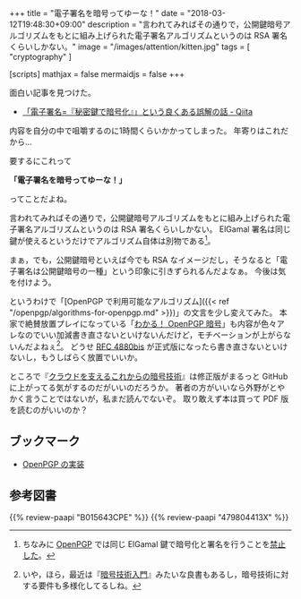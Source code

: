+++
title = "電子署名を暗号ってゆーな！"
date = "2018-03-12T19:48:30+09:00"
description = "言われてみればその通りで，公開鍵暗号アルゴリズムをもとに組み上げられた電子署名アルゴリズムというのは RSA 署名くらいしかない。"
image = "/images/attention/kitten.jpg"
tags = [ "cryptography" ]

[scripts]
  mathjax = false
  mermaidjs = false
+++

面白い記事を見つけた。

- [「電子署名=『秘密鍵で暗号化』」という良くある誤解の話 - Qiita](https://qiita.com/angel_p_57/items/d7ffb9ec13b4dde3357d)

内容を自分の中で咀嚼するのに1時間くらいかかってしまった。
年寄りはこれだから...

要するにこれって

**「電子署名を暗号ってゆーな！」**

ってことだよね。

言われてみればその通りで，公開鍵暗号アルゴリズムをもとに組み上げられた電子署名アルゴリズムというのは RSA 署名くらいしかない。
ElGamal 署名は同じ鍵が使えるというだけでアルゴリズム自体は別物である[^elg1]。

[^elg1]: ちなみに [OpenPGP] では同じ ElGamal 鍵で暗号化と署名を行うことを[禁止した](https://lists.gnupg.org/pipermail/gnupg-users/2003-November/020772.html)。

まぁ，でも，公開鍵暗号といえば今でも RSA なイメージだし，そうなると「電子署名は公開鍵暗号の一種」という印象に引きずられるんだよなぁ。
今後は気を付けよう。

というわけで「[OpenPGP で利用可能なアルゴリズム]({{< ref "/openpgp/algorithms-for-openpgp.md" >}})」の文言を少し変えてみた。
本家で絶賛放置プレイになっている「[わかる！ OpenPGP 暗号](https://baldanders.info/spiegel/cc-license/)」も内容が色々アレなのでいい加減書き直さないといけないんだけど，モチベーションが上がらないんだよねぇ[^openpgp1]。
どうせ [RFC 4880bis] が正式版になったら書き直さないといけないし，もうしばらく放置でいいか。

[^openpgp1]: いや，ほら，最近は『[暗号技術入門](https://www.amazon.co.jp/exec/obidos/ASIN/B015643CPE/baldandersinf-22/)』みたいな良書もあるし，暗号技術に対する要件も多様化してるしね。

ところで『[クラウドを支えるこれからの暗号技術](http://herumi.github.io/ango/)』は修正版がまるっと GitHub に上がってる気がするのだがいいのだろうか。
著者の方がいいなら外野がとやかく言うことではないが，私まだ読んでないぞ。
取り敢えず本は買って PDF 版を読むのがいいのか？

[OpenPGP]: http://openpgp.org/
[RFC 4880bis]: https://datatracker.ietf.org/doc/draft-ietf-openpgp-rfc4880bis/ "draft-ietf-openpgp-rfc4880bis - OpenPGP Message Format"

## ブックマーク

- [OpenPGP の実装](/openpgp/)

## 参考図書

{{% review-paapi "B015643CPE" %}} <!-- 暗号技術入門 第3版 -->
{{% review-paapi "479804413X" %}} <!-- クラウドを支えるこれからの暗号技術 -->
